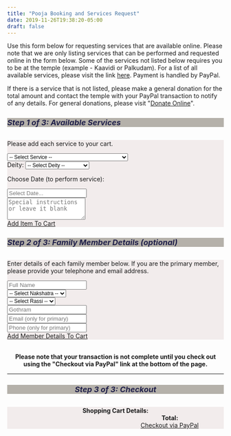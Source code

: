 ```yaml
---
title: "Pooja Booking and Services Request"
date: 2019-11-26T19:38:20-05:00
draft: false
---
```


Use this form below for requesting services that are available online. Please note that we are only listing services that can be performed and requested online in the form below. Some of the services not listed below requires you to be at the temple (example - Kaavidi or Palkudam). For a list of all available services, please visit the link <a href='/about/our-services/'>here</a>. Payment is handled by PayPal.

If there is a service that is not listed, please make a general donation for the total amount and contact the temple with your PayPal transaction to notify of any details. For general donations, please visit "<a href='/about/donate-online/'>Donate Online</a>".

<div class="container">
  <div class="row">
    <div class="col-sm">
      <div class="card">
        <h5 class="card-header">Step 1 of 3: Available Services</h5>
        <div class="card-body">
          <p class="card-text">Please add each service to your cart.</p>
          <form>
          <div class="">
            <div class="row">
              <div class="col p-1">
                <select class="form-control text-monospace txt-mono-sml" id="serviceList">
                  <option value="0">-- Select Service --</option>
                  <option value="Archanai,$9"                   >Archanai .................................... $9</option>
                  <option value="Sahasranamam,$15"              >Sahasranamam ................................ $15</option>
                  <option value="Murugan Abishekam,$101"        >Abishekam (Murugan - Main Diety) ............ $101</option>
                  <option value="Abishekam,$51"                 >Abishekam (All Others) ...................... $51</option>
                  <option value="Sangu Abishekam,$151"          >Abishekam (Sangu) ........................... $151</option>
                  <option value="Homam,$31"                     >Homam ....................................... $31</option>
                  <option value="Paal Kudam,$11"                >Paal Kudam .................................. $11</option>
                  <option value="Kaavadi,$21"                   >Kaavadi ..................................... $21</option>
                  <option value="Velli Vilakku Poojai,$21"      >Velli Vilakku Poojai ........................ $21</option>
                  <option value="Thirukalyanam,$31"             >Thirukalyanam ............................... $31</option>
                  <option value="Ghee Lamp,$5"                  >Ghee Lamp ................................... $5</option>
                  <option value="Oil Lamp,$3"                   >Oil Lamp .................................... $3</option>
                  <option value="Neivedhyam (small tray),$41"   >Neivedhyam (small tray) ..................... $41</option>
                  <option value="Neivedhyam (medium tray),$61"  >Neivedhyam (medium tray) .................... $61</option>
                  <option value="Neivedhyam (large tray),$91"   >Neivedhyam (large tray) .................... $91</option>
                  <option value="Vada Malai (51 vadai),$41"     >Vada Malai (for 51 vadai) ................... $41</option>
                  <option value="Vada Malai (101 vadai),$75"    >Vada Malai (for 101 vadai) .................. $75</option>
                  <option value="0"                             >----------------------------------------------------------</option>
                  <option value="Test,$1"                       >Test (no service will be performed) .............. $1</option>
                </select>
              </div>
            </div>
            <div class="row">
              <div class="col p-1">
                <label class="sr-only" for="serviceList">Deity:</label>
                <select class="form-control text-monospace txt-mono-sml" id="deity">
                  <option value="0">-- Select Deity --</option>
                  <option value="Murugan (Subramanya)"  >Murugan (Subramanya)</option>
                  <option value="Ganesha"               >Ganesha</option>
                  <option value="Siva"                  >Siva</option>
                  <option value="Meenakshi"             >Meenakshi</option>
                  <option value="Natarajar"             >Natarajar</option>
                  <option value="Palani Andavar"        >Palani Andavar</option>
                  <option value="Kala Bairavar"         >Kala Bairavar</option>
                  <option value="Kala Samhara Murthy"   >Kala Samhara Murthy</option>
                  <option value="Durga"                 >Durga</option>
                  <option value="Dakshina Murthy"       >Dakshina Murthy</option>
                  <option value="Navagraham"            >Navagraham</option>
                  <option value="Sandhiheswarar"        >Sandhiheswarar</option>
                </select>
              </div>
            </div>
            <div class="row">
              <div class="col pt-1">
                <div class="form-group">
                  <p class="card-text">Choose Date (to perform service):</p>
                </div>
              </div>
            </div>
            <div class="row">
              <div class="col p-1">
                <div class="form-group">
                  <div class='input-group date' id='datePicker1'>
                      <input type='text' class="form-control" id="pickedDate" placeholder="Select Date..." data-input/>
                      <div class="input-group-append">
                        <span class="input-group-text fas fa-calendar-alt" data-toggle></span>
                      </div>
                  </div>
                </div>
              </div>
            </div>
            <div class="row">
              <div class="col p-1">
                <textarea class="form-control item_instr" 
                  id="instructions1" rows="3" placeholder="Special instructions or leave it blank"></textarea>
              </div>
            </div>
            <div class="row">
              <div class="col p-1">
                <a class="btn btn-primary btn-sm item_add" href="javascript:;" id="addItemToCart" 
                onClick="javascript: processItem();" role="button">Add Item To Cart</a>
              </div>
            </div>
          </div>
          </form>
        </div>
      </div>
    </div>
    <div class="col-sm">
      <div class="card">
        <h5 class="card-header">Step 2 of 3: Family Member Details (optional)</h5>
        <div class="card-body">
          <p>Enter details of each family member below. If you are the primary member, please provide your telephone and email address.</p>
          <div class="row">
            <div class="col m-1">
                <input type="text" class="form-control" id="fullName" placeholder="Full Name">
              </div>
          </div>
          <div class="row">
            <div class="col m-1">
              <select class="form-control text-monospace txt-mono-sml" id="naksha">
                <option value="-">-- Select Nakshatra --</option>
                <option value="Ashvini/Aswini">Ashvini/Aswini</option>
                <option value="Bharani">Bharani</option>
                <option value="Krittika/Krithika">Krittika/Krithika</option>
                <option value="Rohini">Rohini</option>
                <option value="Mrigashirsha">Mrigashirsha</option>
                <option value="Ardra">Ardra</option>
                <option value="Punarvasu">Punarvasu</option>
                <option value="Pushya">Pushya</option>
                <option value="Ashlesha">Ashlesha</option>
                <option value="Magha">Magha</option>
                <option value="Purva Phalguni">Purva Phalguni</option>
                <option value="Uttara Phalguni">Uttara Phalguni</option>
                <option value="Hasta">Hasta</option>
                <option value="Chitra">Chitra</option>
                <option value="Swati">Swati</option>
                <option value="Vishakha">Vishakha</option>
                <option value="Anuradha">Anuradha</option>
                <option value="Jyeshtha">Jyeshtha</option>
                <option value="Mula">Mula</option>
                <option value="Purva Ashadha">Purva Ashadha</option>
                <option value="Uttara Ashadha">Uttara Ashadha</option>
                <option value="Shravana">Shravana</option>
                <option value="Dhanishtha">Dhanishtha</option>
                <option value="Shatabhisha">Shatabhisha</option>
                <option value="Purva Bhadrapada">Purva Bhadrapada</option>
                <option value="Uttara Bhadrapada">Uttara Bhadrapada</option>
                <option value="Revati">Revati</option>
              </select>
            </div>
          </div>
          <div class="row">
            <div class="col m-1">
              <select class="form-control text-monospace txt-mono-sml" id="raasi">
                <option value="-">-- Select Rassi --</option>
                <option value="Maysham">Maysham</option>
                <option value="Rishabam">Rishabam</option>
                <option value="Mithunam">Mithunam</option>
                <option value="Kadagam">Kadagam</option>
                <option value="Simmam">Simmam</option>
                <option value="Kanni">Kanni</option>
                <option value="Thulam">Thula</option>
                <option value="Viruchaga">Viruchaga</option>
                <option value="Thanusu">Thanusu</option>
                <option value="Maharam">Makaram</option>
                <option value="Kumbam">Kumbam</option>
                <option value="Meenam">Meenam</option>
              </select>
            </div>
          </div>
          <div class="row">
            <div class="col m-1">
              <input type="text" class="form-control" id="gothram" placeholder="Gothram">
            </div>
          </div>
          <div class="row">
            <div class="col m-1">
              <input type="text" class="form-control" id="email" placeholder="Email (only for primary)">
            </div>
          </div>
          <div class="row">
            <div class="col m-1">
              <input type="text" class="form-control" id="phone" placeholder="Phone (only for primary)">
            </div>
          </div>
          <div class="row">
            <div class="col m-1">
              <a href="#" class="btn btn-primary btn-sm" onClick="javascript: processFamily();">Add Member Details To Cart</a>
            </div>
          </div>
        </div>
      </div>
    </div>
  </div>
</div>

<div class="row">
  <div class="col-lg-12" align="center">
    <p><br/><b>Please note that your transaction is not complete until you check out using the "Checkout via PayPal" link at the bottom of the page.</b></p>
  <hr>
  </div>
</div>

<div class="row">
  <div class="col-lg-12" align="center">
    <div class="card">
      <h5 class="card-header">Step 3 of 3: Checkout</h5>
      <div class="card-body">
        <div class="cartdetails_lbl">Shopping Cart Details:</div>
        <div class="simpleCart_items"></div>
        <div class="simpleCartTotal_parent">
        Total: <span class="simpleCart_total"></span>
        </div>
        <a href="javascript:;" class="simpleCart_checkout">Checkout via PayPal</a>
        <a href="javascript:;" class="simpleCart_empty">Clear Cart</a>
        </div>
      </div>
    </div>
  </div>
</div>

<script src="/simplecartjs/simpleCart.min.js"></script>
<script>
simpleCart({
  checkout: { 
    type: "PayPal" , 
    email: "finance@murugantemple.org" 
  },
  currency:   "USD",
  cartColumns: [
    { attr: "name" , label: "Service or Member" },
    { attr: "date" , label: "Date" },
    { attr: "price" , label: "Price", view: 'currency' },
    { view: "decrement" , label: false },
    { attr: "quantity" , label: "Qty" },
    { view: "increment" , label: false },
    { attr: "total" , label: "SubTotal", view: 'currency' },
    { view: "remove" , text: "Remove" , label: false }
  ],
});
</script>

<script type="text/javascript">
function processItem() {
  selOption = $('#serviceList').val();
  if (selOption == '0') {
    alert("Please choose a service");
  }
  else {
    eleItems = selOption.split(',');
    name = ''
    if (eleItems[0] == 'Murugan Abishekam,$101') {
      name = eleItems[0] + ' [ Murugan - Main Deity ]';
    } else {
      if ($('#deity').val() != '0') {
        name = eleItems[0] + ' [' + $('#deity').val() + ']';
      } else {
        name = eleItems[0];
      }
    }

    deity = ''
    if ($('#deity').val() != '0') {
      deity = $('#deity').val();
    }
    
    pickedDate = $('#pickedDate').val();
    simpleCart.add({
      name: name,
      deity: deity,
      price: eleItems[1],
      date: pickedDate,
      instr: $('#instructions1').val()
    });
    
    displayNotice = 'Item has been added to the cart!';    
    new Noty({
      theme: 'sunset',
      text: displayNotice,
      type: 'alert',
      layout: 'center',
      timeout: 1500
    }).show();
    /* reset elements */
    $('#serviceList').val('0');
    $('#deity').val('0');
    $('#fullName').focus();
  }
}

function processFamily() {
  simpleCart.add({
    name: $('#fullName').val(),
    price: 0,
    nakshatra: $('#naksha').val('-'),
    raasi: $('#raasi').val('-'),
    gotram: $('#gothram').val(),
    email: $('#email').val(),
    phone: $('#phone').val(),
  });
  $('#fullName').val('');
  $('#naksha').val();
  $('#raasi').val();
  $('#gothram').val('');
  $('#email').val('');
  $('#phone').val('');
  displayNotice = 'Family member details has been added to cart!';    
  new Noty({
    theme: 'sunset',
    text: displayNotice,
    type: 'alert',
    layout: 'center',
    timeout: 1500
  }).show();
  $('#fullName').focus();
}

jQuery(document).ready(function($) {
  $('.simpleCart_checkout').addClass('btn').addClass('btn-danger');
});
</script>

<style>
.txt-mono-sml {
  font-size: 12px;
}
</style>

<script type="text/javascript">

  var now = Date.now();

  jQuery(document).ready(function($) {

    $("#datePicker1").flatpickr({
      enableTime: false,
      dateFormat: "D, M d",
      wrap: true,
      defaultDate: now,
    });

  });
</script>

<style>
.card-header {
  background: #b5b1aa;
  font-size: 18px;
  font-weight: bold;
  color: #21214a;
}

.card-body {
  background: #f2ecec;
}

/* CARD DETAILS */

/* SimpleCartJS Formatting */
/*.simpleCart_items table {
  width:100%;
}

.simpleCart_items div div.headerRow div[class*="item-"] {
  float:left;
  width: 20%;
}

.simpleCart_items div div.itemRow div[class*="item-"] {
  float:left;
  width: 20%;
}
*/

.cartdetails_lbl {
  font-weight: bold;
}

/* SIMPLE CART STYLE */

.simpleCart_items  {
  display: table;         
  width: auto;         
  /*background-color: #eee;*/         
  /*border: 1px solid #666666;*/         
  border-spacing: 5px; /* cellspacing:poor IE support for  this */
}

.simpleCart_items div div.headerRow {
  display: table-row;
  width: auto;
  clear: both;
  color: #198029;
}

.simpleCart_items div div.itemRow {
  display: table-row;
  width: auto;
  clear: both;
}


.simpleCart_items div div.headerRow div[class*="item-"] {
  float: left; /* fix for  buggy browsers */
  display: table-column;         
  width: 100px;       
  /*background-color: #ccc;*/
}

.simpleCart_items div div.itemRow div[class*="item-"] {
  float: left; /* fix for  buggy browsers */
  display: table-column;         
  width: 100px;       
  background-color: #ccc;
  overflow: hidden;
}

.simpleCart_items div div.headerRow div.item-name {        
  width: 400px;
}

.simpleCart_items div div.itemRow div.item-name {
  width: 400px;
}

.simpleCart_items div div.headerRow div.item-date {
  width: 100px;
}

.simpleCart_items div div.itemRow div.item-date {
  width: 100px;
  min-width: 100px;
  display: list-item;
}

.simpleCart_items div div.headerRow div.item-price {
  width: 80px;
}

.simpleCart_items div div.itemRow div.item-price {
  width: 80px;
}

.simpleCart_items div div.headerRow div.item-quantity {
  margin-left: 10px;
  min-width: 48px;
}

.simpleCart_items div div.itemRow div.item-quantity {
  width: 80px;
}

.simpleCart_items div div.headerRow div.item-total {
  width: 100px;
  padding-left: 10px;
}

.simpleCart_items div div.itemRow div.item-total {
  width: 100px;
  padding-left: 16px;
}

.simpleCartTotal_parent {
  padding-left: 253px;
  font-weight: bold;
}

.simpleCart_checkout {
  margin-left: 252px;
}

.simpleCart_empty {
  display: none;
}

@media (max-width: 767px) {

  .simpleCart_items div div.headerRow div.item-name {        
    width: 130px;
  }

  .simpleCart_items div div.itemRow div.item-name {
    width: 130px;
  }

  .simpleCartTotal_parent {
    padding-left: 45px;
    font-weight: bold;
  }

  .simpleCart_checkout {
    margin-left: 10px;
  }
  
  .item-date, .item-total, .item-quantity, .item-increment, .item-decrement
  {        
    display: none !important;
  }


  /*.cartdetails_lbl, .simpleCart_items {
    display: none;
  }*/

  .simpleCart_empty {
    display: none;
  }
}

.item-decrement, .item-increment {
  width: 10px !important;
}
.item-quantity {
  width: 40px !important;
  text-align: center;
}

</style>
